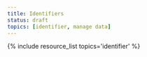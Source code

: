 ```yaml
---
title: Identifiers
status: draft
topics: [identifier, manage data]
---
```


{% include resource_list topics='identifier' %}
